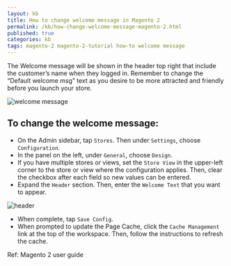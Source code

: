 ```yaml
---
layout: kb
title: How to change welcome message in Magento 2
permalink: /kb/how-change-welcome-message-magento-2.html
published: true
categories: kb
tags: magento-2 magento-2-tutorial how-to welcome message
---
```



The Welcome message will be shown in the header top right that include the customer’s name when they logged in. Remember to change the “Default welcome msg” text as you desire to be more attracted and friendly before you launch your store.

![welcome message](https://lh4.googleusercontent.com/yVqkwEw40FHrDt1Z6i29EvrAeDikVJ8sM5Dn3k5Myq7Bl2WPbK_B7oAd0l3vrYZ6aAfyW2rTytJVGdsotjX9KFVc-l9T7ck90-z-0NObbW3xMaakllkaEVhxnD9xI67SMb1lYYy7)

## To change the welcome message:

* On the Admin sidebar, tap `Stores`. Then under `Settings`, choose `Configuration`.
* In the panel on the left, under `General`, choose `Design`.
* If you have multiple stores or views, set the `Store View` in the upper-left corner to the store or view where the configuration applies. Then, clear the checkbox after each field so new values can be entered.
* Expand the `Header` section. Then, enter the `Welcome Text` that you want to appear.

![header](https://lh4.googleusercontent.com/cow6dJCE6Ah4q-9jBuKYTgLnK3_lQ8nEDjqEb340CsklA5Kv1Z4MaZd_h4PQ5KwvHT7SiGTteMXzFYpGOzf8-NePDtj_U-FimrGn624nML1k-Wv8Bd3bBHaXlZKewNg5VgiHsTLC)

* When complete, tap `Save Config`.
* When prompted to update the Page Cache, click the `Cache Management` link at the top of the workspace. Then, follow the instructions to refresh the cache.

Ref: Magento 2 user guide
